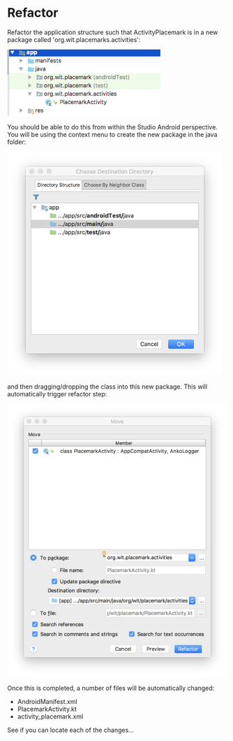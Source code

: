 # Refactor

Refactor the application structure such that ActivityPlacemark is in a new package called 'org.wit.placemarks.activities':

![](img/10.png)

You should be able to do this from within the Studio Android perspective. You will be using the context menu to create the new package in the java folder:

![](img/16.png)

and then dragging/dropping the class into this new package. This will automatically trigger refactor step:

![](img/17.png)

Once this is completed, a number of files will be automatically changed:

- AndroidManifest.xml
- PlacemarkActivity.kt
- activity_placemark.xml

See if you can locate each of the changes...
